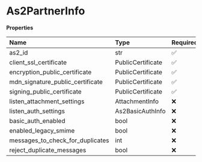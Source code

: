 # As2PartnerInfo

**Properties**

| Name                             | Type              | Required | Description |
| :------------------------------- | :---------------- | :------- | :---------- |
| as2_id                           | str               | ✅       |             |
| client_ssl_certificate           | PublicCertificate | ✅       |             |
| encryption_public_certificate    | PublicCertificate | ✅       |             |
| mdn_signature_public_certificate | PublicCertificate | ✅       |             |
| signing_public_certificate       | PublicCertificate | ✅       |             |
| listen_attachment_settings       | AttachmentInfo    | ❌       |             |
| listen_auth_settings             | As2BasicAuthInfo  | ❌       |             |
| basic_auth_enabled               | bool              | ❌       |             |
| enabled_legacy_smime             | bool              | ❌       |             |
| messages_to_check_for_duplicates | int               | ❌       |             |
| reject_duplicate_messages        | bool              | ❌       |             |

